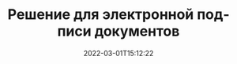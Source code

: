 ---
############################# Static ############################
layout: "product"
date: 2022-03-01T15:12:22
draft: false
#operation: 
#signaturetype: 
#fileformat: 
#productName: Java
lang: ru
#productCode: java
#otherformats: 
#breadcrumb: Put  signature on  for Java
product: "Signature"
product_tag: "signature"

############################# Head ############################
head_title: "C# .NET, Java, приложения для цифровой подписи Node.js"
head_description: "Интегрируйте электронные подписи в приложения .NET, Java или Node.js с помощью GroupDocs.Signature. Подписывайте популярные форматы деловых документов."

############################# Header ############################
title: "Решение для электронной подписи документов"
description: "Подписывайте цифровые документы и изображения на любой платформе, используя наши гибкие API и решения на базе приложений для программистов и конечных пользователей."

############################# APIs ###############################
apis:
  enable: true

  api:
    # api loop
    - title: "API-интерфейсы High Code GroupDocs.Signature включают"
      link: "/signature/"
      label: "Просмотреть все API High Code"
      api_product:
        # api_product loop
        - link: "/signature/net/"
          img_alt: "GroupDocs.Signature for .NET"
          image: "/border/groupdocs-signature-net.svg"
          product: "GroupDocs.Signature for"
          platform: ".NET"
          content: "Собственный .NET API для добавления, поиска и проверки наиболее популярных типов цифровых подписей в Microsoft Office, PDF, изображениях и различных других форматах в приложениях .NET."

        # api_product loop
        - link: "/signature/java/"
          img_alt: "GroupDocs.Signature for Java"
          image: "/border/groupdocs-signature-java.svg"
          product: "GroupDocs.Signature for"
          platform: "Java"
          content: "Расширьте возможности приложений Java с помощью возможностей электронной подписи для цифровой подписи широкого спектра документов и изображений в любой операционной системе с установленным JDK."

        # api_product loop
        - link: "/signature/nodejs-java/"
          img_alt: "GroupDocs.Signature for Node.js via Java"
          image: "/border/groupdocs-signature-nodejs-java.svg"
          product: "GroupDocs.Signature for"
          platform: "Node.js"
          content: "Наше решение Node.js расширяет возможности ваших бизнес-приложений с помощью цифровой подписи. Легко ставьте электронные подписи на популярные документы и форматы изображений."

    # api loop
    - title: "API-интерфейсы GroupDocs.Signature Low Code включают"
      link: "https://products.groupdocs.cloud/signature"
      label: "Просмотреть все API с низким кодом"
      api_product:
        # api_product loop
        - link: "https://products.groupdocs.cloud/signature/curl"
          img_alt: "GroupDocs.Signature Cloud for cURL"
          image: "https://www.groupdocs.cloud/templates/groupdocscloud/images/sdk/272x272/groupdocs_signature-for-curl.png"
          product: "GroupDocs.Signature"
          platform: "Cloud for cURL"
          content: "Работайте с API подписи документа cURL RESTful, чтобы добавлять и управлять различными типами подписи во всех популярных форматах документов, включая PDF, Word, Excel и изображения."

        # api_product loop
        - link: "https://products.groupdocs.cloud/signature/net"
          img_alt: "GroupDocs.Signature Cloud SDK for .NET"
          image: "https://www.groupdocs.cloud/templates/groupdocscloud/images/sdk/272x272/groupdocs_signature-for-net.png"
          product: "GroupDocs.Signature"
          platform: "Cloud SDK for .NET"
          content: "С легкостью используйте RESTful API электронной подписи с помощью .NET SDK для управления цифровой подписью в ряде форматов документов в приложениях .NET."

        # api_product loop
        - link: "https://products.groupdocs.cloud/signature/java"
          img_alt: "GroupDocs.Signature Cloud SDK for Java"
          image: "https://www.groupdocs.cloud/templates/groupdocscloud/images/sdk/272x272/groupdocs_signature-for-java.png"
          product: "GroupDocs.Signature"
          platform: "Cloud SDK for Java"
          content: "Внедряйте расширенные функции подписи документов в свои Java-приложения с помощью специально разработанного пакета SDK для подписи документов для Java."

    # api loop
    - title: "GroupDocs.Signature Приложения без кода включают"
      link: "https://products.groupdocs.app/signature"
      label: "Просмотреть все приложения без кода"
      api_product:
        # api_product loop
        - link: "https://products.groupdocs.app/signature/total"
          img_alt: "GroupDocs.Signature Total"
          image: "https://www.aspose.cloud/templates/asposeapp/images/products/logo/aspose_signature-app.png"
          product: "GroupDocs.Signature"
          platform: "Total"
          content: "Подписывайте файлы Microsoft Word, Excel, PowerPoint, Visio и PDF с помощью текста, изображения, штрих-кода или QR-кода."

        # api_product loop
        - link: "https://products.groupdocs.app/signature/docx"
          img_alt: "GroupDocs.Signature DOCX"
          image: "https://www.aspose.cloud/templates/groupdocsapp/images/products/logo/groupdocs_words-app.png"
          product: "GroupDocs.Signature"
          platform: "DOCX"
          content: "Подписывайте документы Word цифровой подписью онлайн прямо из браузера бесплатно."

        # api_product loop
        - link: "https://products.groupdocs.app/signature/pdf"
          img_alt: "GroupDocs.Signature PDF"
          image: "https://www.aspose.cloud/templates/groupdocsapp/images/products/logo/groupdocs_pdf-app.png"
          product: "GroupDocs.Signature"
          platform: "PDF"
          content: "Электронная подпись PDF-файлов с использованием текста, изображения или штрих-кода в любом веб-браузере."

############################# Back to top ###############################
back_to_top:
  enable: true
---